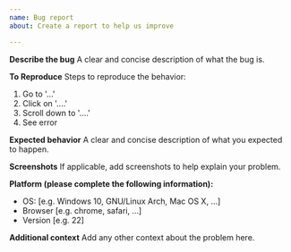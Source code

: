 ```yaml
---
name: Bug report
about: Create a report to help us improve

---
```


**Describe the bug**
A clear and concise description of what the bug is.

**To Reproduce**
Steps to reproduce the behavior:
1. Go to '...'
2. Click on '....'
3. Scroll down to '....'
4. See error

**Expected behavior**
A clear and concise description of what you expected to happen.

**Screenshots**
If applicable, add screenshots to help explain your problem.

**Platform (please complete the following information):**
 - OS: [e.g. Windows 10, GNU/Linux Arch, Mac OS X, ...]
 - Browser [e.g. chrome, safari, ...]
 - Version [e.g. 22]

**Additional context**
Add any other context about the problem here.
